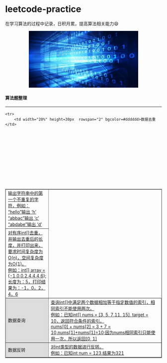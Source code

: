 # leetcode-practice
在学习算法的过程中记录，日积月累，提高算法相关能力😄

<div align=center>
<img src="resouce/arithmetic_logo.jpeg" width = "70%" height = "70%"/>
</div>

#### 算法题整理

****

<table align="center" border="1" cellspacing="0" width="100%">

<!--数据去重-->

	<tr>
		<td width="20%" height=30px  rowspan="2" bgcolor=#dddddd>数据去重</td>
      	<td height=30px><a href="code\1001-输出字符串中第一个不重复的字符.md">输出字符串中的第一个不重复的字符，例如：</br>“hello”输出 ‘h’ </br>“abbac”输出 ‘c’ </br>“abdabe”输出 ‘d’
   		</a></td>
   </tr>
   <tr>
      	<td height=30px><a href="code\1002-有序int[]去重.md">对有序int[]去重，并输出去重后的长度，并打印出来，要求时间复杂度为O(n)，空间复杂度为O(1)。</br>例如：int[] array = {-1,0,0,2,4,4,4,6};</br>
			长度为：5，打印结果为：-1，0，2，4，6
		</a></td>
   </tr> 
   
<!-- 数据查询 -->

   <tr>
		<td width="20%" height=30px  rowspan="1" bgcolor=#dddddd>数据查询</td>
      	<td height=30px><a href="code\2001-返回满足求和的数据索引.md">查询int[]中满足两个数据相加等于指定数值的索引，相同索引不能使用两次。</br>例如：已知int[] nums = [3, 5, 7,11, 15], target = 10，返回符合条件的索引。</br>
		nums[0] + nums[2] = 3 + 7 = 10,nums[1]+nums[1]=10;因为nums相同索引只能使用一次，所以返回[0, 1]
   		</a></td>
   </tr>
   
<!--数据反转-->
   
   <tr>
		<td width="20%" height=30px  rowspan="1" bgcolor=#dddddd>数据反转</td>
      	<td height=30px><a href="code\3001-int数据反转.md">对int类型的数据进行反转。</br>例如：已知int num = 123,结果为321</br>
	   		</a></td>
   </tr>

</table>

